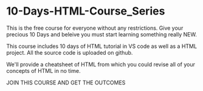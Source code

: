 # 10-Days-HTML-Course_Series
This is the free course for everyone without any restrictions. Give your precious 10 Days and beleive you must start learning something really NEW.

This course includes 10 days of HTML tutorial in VS code as well as a HTML project. All the source code is uploaded on github.
 
 We'll provide a cheatsheet of HTML from which you could revise all of your concepts of HTML in no time.
 
JOIN THIS COURSE AND GET THE OUTCOMES
